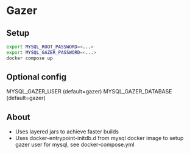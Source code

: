 # Gazer

## Setup
```bash
export MYSQL_ROOT_PASSWORD=<...>
export MYSQL_GAZER_PASSWORD=<...>
docker compose up
```

## Optional config
MYSQL_GAZER_USER (default=gazer)
MYSQL_GAZER_DATABASE (default=gazer)

## About
- Uses layered jars to achieve faster builds
- Uses docker-entrypoint-initdb.d from mysql docker image to setup gazer user for mysql, see docker-compose.yml

